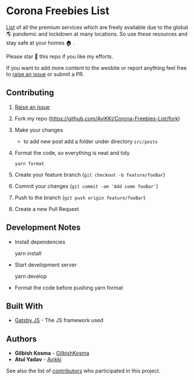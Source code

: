 # Corona Freebies List

[List](https://coronafreebies.now.sh) of all the premium services which are freely available due to the global :earth_americas: pandemic and lockdown at many locations. So use these resources and stay safe at your homes :house: .

Please star :star2: this repo if you like my efforts.

If you want to add more content to the wesbite or report anything feel free to [raise an issue](https://github.com/AviKKi/Corona-Freebies-List/issues/new/choose) or submit a PR.

## Contributing

1. [Raise an issue](https://github.com/AviKKi/Corona-Freebies-List/issues/new/choose)

2. Fork my repo (<https://github.com/AviKKi/Corona-Freebies-List/fork>)

3. Make your changes
   - to add new post add a folder under directory `src/posts`
4. Format the code, so everything is neat and tidy

   `yarn format`

5. Create your feature branch (`git checkout -b feature/fooBar`)

6. Commit your changes (`git commit -am 'Add some fooBar'`)

7. Push to the branch (`git push origin feature/fooBar`)

8. Create a new Pull Request

## Development Notes

- Install dependencies

  yarn install

- Start development server

  yarn develop

- Format the code before pushing
  yarn format

## Built With

- [Gatsby JS](https://www.gatsbyjs.org/) - The JS framework used

## Authors

- **Gilbish Kosma** - [GilbishKosma](https://github.com/Gilbishkosma/)
- **Atul Yadav** - [Avikki](https://github.com/Avikki/)

See also the list of [contributors](https://github.com/AviKKi/Corona-Freebies-List/contributors.md) who participated in this project.

